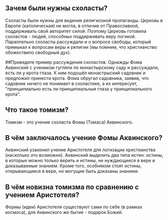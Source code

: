 ## Зачем были нужны схоласты?
Схоласты были нужны для ведения религиозной пропаганды. Церковь в Европе (католическая) не могла, в отличие от Православной, поддерживать свой авторитет силой. Поэтому Церковь готовила схоластов - людей, способных поддерживать веру логикой. Параллельно схоласты рассуждали и о вопросе свободы, который примыкал к вопросам веры и религии (мы помним, что христианство обожествило свободный дух).

##Приведите пример рассуждения схоластов.
Однажды Фома Аквинский с учеником гугляли по монастырскому саду и рассуждали, есть ли у крота глаза. К ним подошёл монастрыский садовник и предложил принести крота. Фома обругал садовника, заявив, что садовник ничего не понимает в схоластике, а их интересует, "принципиально есть ли принципиальные глаза у принципиального крота".

## Что такое томизм?
Томизм - это учение схоласта Фомы (Томаса) Аквинского.

## В чём заключалось учение Фомы Аквинского?
Аквинский узаконил учение Аристотеля для логизации христианства (насколько это возможно). Аквинский выделить два типа истин: истины, в которые можно только верить и истины, не нуждающиеся в вере и доказываемые знанием. Кроме того, особняком стоят истины, открывающиеся в вере, но могущие быть доказаны знанием.

## В чём новизна томизма по сравнению с учением Аристотеля?
Формы (идеи) Аристотеля существуют сами по себе (в рамках космоса), для Аквинского же бытие - подарок Божий.
